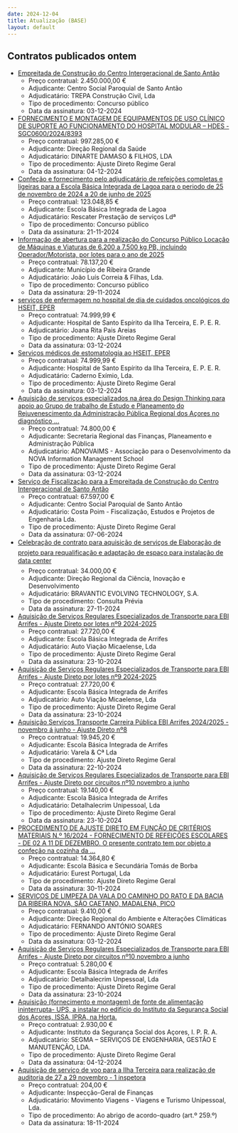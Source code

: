 ```yaml
---
date: 2024-12-04
title: Atualização (BASE)
layout: default
---
```

## Contratos publicados ontem

* [Empreitada de Construção do Centro Intergeracional de Santo Antão](https://www.base.gov.pt/Base4/pt/detalhe/?type=contratos&id=11063930)
  * Preço contratual: 2.450.000,00 €
  * Adjudicante: Centro Social Paroquial de Santo Antão
  * Adjudicatário: TREPA Construção Civil, Lda
  * Tipo de procedimento: Concurso público
  * Data da assinatura: 03-12-2024
* [FORNECIMENTO E MONTAGEM DE EQUIPAMENTOS DE USO CLÍNICO DE SUPORTE AO FUNCIONAMENTO DO HOSPITAL MODULAR – HDES - SGC0600/2024/8393](https://www.base.gov.pt/Base4/pt/detalhe/?type=contratos&id=11065317)
  * Preço contratual: 997.285,00 €
  * Adjudicante: Direção Regional da Saúde
  * Adjudicatário: DINARTE DAMASO & FILHOS, LDA
  * Tipo de procedimento: Ajuste Direto Regime Geral
  * Data da assinatura: 04-12-2024
* [Confeção e fornecimento pelo adjudicatário de refeições completas e ligeiras para a Escola Básica Integrada de Lagoa para o periodo de 25 de novembro de 2024 a 20 de junho de 2025](https://www.base.gov.pt/Base4/pt/detalhe/?type=contratos&id=11064689)
  * Preço contratual: 123.048,85 €
  * Adjudicante: Escola Básica Integrada de Lagoa
  * Adjudicatário: Rescater Prestação de serviços Ldª
  * Tipo de procedimento: Concurso público
  * Data da assinatura: 21-11-2024
* [Informação de abertura para a realização do Concurso Público Locação de Máquinas e Viaturas de 6.200 a 7.500 kg PB, incluindo Operador/Motorista, por lotes para o ano de 2025](https://www.base.gov.pt/Base4/pt/detalhe/?type=contratos&id=11064900)
  * Preço contratual: 78.137,20 €
  * Adjudicante: Município de Ribeira Grande
  * Adjudicatário: João Luís Correia & Filhas, Lda.
  * Tipo de procedimento: Concurso público
  * Data da assinatura: 29-11-2024
* [serviços de enfermagem no hospital de dia de cuidados oncológicos do HSEIT, EPER](https://www.base.gov.pt/Base4/pt/detalhe/?type=contratos&id=11064258)
  * Preço contratual: 74.999,99 €
  * Adjudicante: Hospital de Santo Espírito da Ilha Terceira, E. P. E. R.
  * Adjudicatário: Joana Rita Pais Areias
  * Tipo de procedimento: Ajuste Direto Regime Geral
  * Data da assinatura: 03-12-2024
* [Serviços médicos de estomatologia ao HSEIT, EPER](https://www.base.gov.pt/Base4/pt/detalhe/?type=contratos&id=11064428)
  * Preço contratual: 74.999,99 €
  * Adjudicante: Hospital de Santo Espírito da Ilha Terceira, E. P. E. R.
  * Adjudicatário: Caderno Exímio, Lda.
  * Tipo de procedimento: Ajuste Direto Regime Geral
  * Data da assinatura: 03-12-2024
* [Aquisição de serviços especializados na área do Design Thinking para apoio ao Grupo de trabalho de Estudo e Planeamento do Rejuvenescimento da Administração Pública Regional dos Açores no diagnóstico ...](https://www.base.gov.pt/Base4/pt/detalhe/?type=contratos&id=11063393)
  * Preço contratual: 74.800,00 €
  * Adjudicante: Secretaria Regional das Finanças, Planeamento e Administração Pública
  * Adjudicatário: ADNOVAIMS - Associação para o Desenvolvimento da NOVA Information Management School
  * Tipo de procedimento: Ajuste Direto Regime Geral
  * Data da assinatura: 03-12-2024
* [Serviço de Fiscalização para a Empreitada de Construção do Centro Intergeracional de Santo Antão](https://www.base.gov.pt/Base4/pt/detalhe/?type=contratos&id=11064070)
  * Preço contratual: 67.597,00 €
  * Adjudicante: Centro Social Paroquial de Santo Antão
  * Adjudicatário: Costa Poim - Fiscalização, Estudos e Projetos de Engenharia Lda.
  * Tipo de procedimento: Ajuste Direto Regime Geral
  * Data da assinatura: 07-06-2024
* [Celebração de contrato para aquisição de serviços de Elaboração de projeto para requalificação e adaptação de espaço para instalação de data center](https://www.base.gov.pt/Base4/pt/detalhe/?type=contratos&id=11064667)
  * Preço contratual: 34.000,00 €
  * Adjudicante: Direção Regional da Ciência, Inovação e Desenvolvimento
  * Adjudicatário: BRAVANTIC EVOLVING TECHNOLOGY, S.A. 
  * Tipo de procedimento: Consulta Prévia
  * Data da assinatura: 27-11-2024
* [Aquisição de Serviços Regulares Especializados de Transporte para EBI Arrifes - Ajuste Direto por lotes nº9 2024-2025](https://www.base.gov.pt/Base4/pt/detalhe/?type=contratos&id=11064229)
  * Preço contratual: 27.720,00 €
  * Adjudicante: Escola Básica Integrada de Arrifes
  * Adjudicatário: Auto Viação Micaelense, Lda
  * Tipo de procedimento: Ajuste Direto Regime Geral
  * Data da assinatura: 23-10-2024
* [Aquisição de Serviços Regulares Especializados de Transporte para EBI Arrifes - Ajuste Direto por lotes nº9 2024-2025](https://www.base.gov.pt/Base4/pt/detalhe/?type=contratos&id=11064307)
  * Preço contratual: 27.720,00 €
  * Adjudicante: Escola Básica Integrada de Arrifes
  * Adjudicatário: Auto Viação Micaelense, Lda
  * Tipo de procedimento: Ajuste Direto Regime Geral
  * Data da assinatura: 23-10-2024
* [Aquisição Serviços Transporte Carreira Pública EBI Arrifes 2024/2025 - novembro á junho - Ajuste Direto nº8](https://www.base.gov.pt/Base4/pt/detalhe/?type=contratos&id=11064128)
  * Preço contratual: 19.945,20 €
  * Adjudicante: Escola Básica Integrada de Arrifes
  * Adjudicatário: Varela & Cª Lda
  * Tipo de procedimento: Ajuste Direto Regime Geral
  * Data da assinatura: 22-10-2024
* [Aquisição de Serviços Regulares Especializados de Transporte para EBI Arrifes - Ajuste Direto por circuitos nº10 novembro a junho](https://www.base.gov.pt/Base4/pt/detalhe/?type=contratos&id=11064293)
  * Preço contratual: 19.140,00 €
  * Adjudicante: Escola Básica Integrada de Arrifes
  * Adjudicatário: Detalhalecrim Unipessoal, Lda
  * Tipo de procedimento: Ajuste Direto Regime Geral
  * Data da assinatura: 23-10-2024
* [PROCEDIMENTO DE AJUSTE DIRETO EM FUNÇÃO DE CRITÉRIOS MATERIAIS N.º 16/2024 - FORNECIMENTO DE REFEIÇÕES ESCOLARES - DE 02 A 11 DE DEZEMBRO.  O presente contrato tem por objeto a confeção na cozinha da ...](https://www.base.gov.pt/Base4/pt/detalhe/?type=contratos&id=11065031)
  * Preço contratual: 14.364,80 €
  * Adjudicante: Escola Básica e Secundária Tomás de Borba
  * Adjudicatário: Eurest Portugal, Lda
  * Tipo de procedimento: Ajuste Direto Regime Geral
  * Data da assinatura: 30-11-2024
* [SERVIÇOS DE LIMPEZA DA VALA DO CAMINHO DO RATO E DA BACIA DA RIBEIRA NOVA, SÃO CAETANO, MADALENA, PICO](https://www.base.gov.pt/Base4/pt/detalhe/?type=contratos&id=11063626)
  * Preço contratual: 9.410,00 €
  * Adjudicante: Direção Regional do Ambiente e Alterações Climáticas
  * Adjudicatário: FERNANDO ANTÓNIO SOARES
  * Tipo de procedimento: Ajuste Direto Regime Geral
  * Data da assinatura: 03-12-2024
* [Aquisição de Serviços Regulares Especializados de Transporte para EBI Arrifes - Ajuste Direto por circuitos nº10 novembro a junho](https://www.base.gov.pt/Base4/pt/detalhe/?type=contratos&id=11064282)
  * Preço contratual: 5.280,00 €
  * Adjudicante: Escola Básica Integrada de Arrifes
  * Adjudicatário: Detalhalecrim Unpessoal, Lda
  * Tipo de procedimento: Ajuste Direto Regime Geral
  * Data da assinatura: 23-10-2024
* [Aquisição (fornecimento e montagem) de fonte de alimentação ininterrupta- UPS, a instalar no edifício do Instituto da Segurança Social dos Açores, ISSA, IPRA, na Horta.](https://www.base.gov.pt/Base4/pt/detalhe/?type=contratos&id=11063483)
  * Preço contratual: 2.930,00 €
  * Adjudicante: Instituto da Segurança Social dos Açores, I. P. R. A.
  * Adjudicatário: SEGMA – SERVIÇOS DE ENGENHARIA, GESTÃO E MANUTENÇÃO, LDA.
  * Tipo de procedimento: Ajuste Direto Regime Geral
  * Data da assinatura: 04-12-2024
* [Aquisição de serviço de voo para a Ilha Terceira para realização de auditoria de 27 a 29 novembro - 1 inspetora](https://www.base.gov.pt/Base4/pt/detalhe/?type=contratos&id=11063891)
  * Preço contratual: 204,00 €
  * Adjudicante: Inspecção-Geral de Finanças
  * Adjudicatário: Movimento Viagens - Viagens e Turismo Unipessoal, Lda. 
  * Tipo de procedimento: Ao abrigo de acordo-quadro (art.º 259.º)
  * Data da assinatura: 18-11-2024


